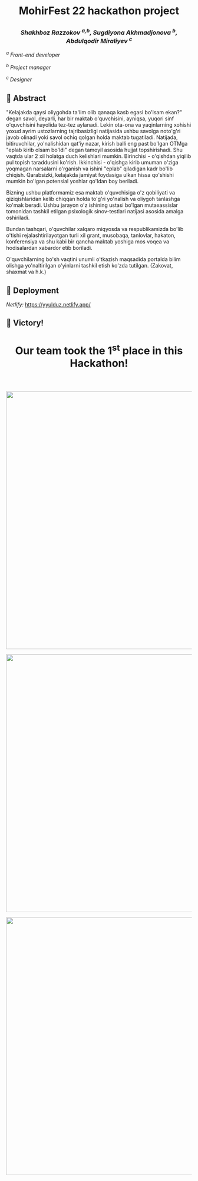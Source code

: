 # <p align="center"> MohirFest 22 hackathon project</p>
### <p align="center"><em> Shakhboz Razzokov <sup>a,</sup><sup>b</sup>, Sugdiyona Akhmadjonova <sup>b</sup>, Abdulqodir Miraliyev <sup>c</sup></em></p>

<p><em><sup>a</sup> Front-end developer</em></p>
<p><em><sup>b</sup> Project manager </em></p>
<p><em><sup>c</sup> Designer </em></p>

## 📌  Abstract
<p>"Kelajakda qaysi oliygohda ta'lim olib qanaqa kasb egasi bo'lsam ekan?" degan savol, deyarli, har bir maktab o'quvchisini, ayniqsa, yuqori sinf o'quvchisini hayolida tez-tez aylanadi. Lekin ota-ona va yaqinlarning xohishi yoxud ayrim ustozlarning tajribasizligi natijasida ushbu savolga noto'g'ri javob olinadi yoki savol ochiq qolgan holda maktab tugatiladi. Natijada, bitiruvchilar, yo'nalishidan qat'iy nazar, kirish balli eng past bo'lgan OTMga "eplab kirib olsam bo'ldi" degan tamoyil asosida hujjat topshirishadi. Shu vaqtda ular 2 xil holatga duch kelishlari mumkin. Birinchisi - o'qishdan yiqilib pul topish taraddusini ko'rish. Ikkinchisi - o'qishga kirib umuman o'ziga yoqmagan narsalarni o'rganish va ishini "eplab" qiladigan kadr bo'lib chiqish. Qarabsizki, kelajakda jamiyat foydasiga ulkan hissa qo'shishi mumkin bo'lgan potensial yoshlar qo'ldan boy beriladi. </p>
<p>Bizning ushbu platformamiz esa maktab o'quvchisiga o'z qobiliyati va qiziqishlaridan kelib chiqqan holda to'g'ri yo'nalish va oliygoh tanlashga ko'mak beradi. Ushbu jarayon o'z ishining ustasi bo'lgan mutaxassislar tomonidan tashkil etilgan psixologik sinov-testlari natijasi asosida amalga oshiriladi. </p>
<p>Bundan tashqari, o'quvchilar xalqaro miqyosda va respublikamizda bo'lib o'tishi rejalashtirilayotgan turli xil grant, musobaqa, tanlovlar, hakaton, konferensiya va shu kabi bir qancha maktab yoshiga mos voqea va hodisalardan xabardor etib boriladi.</p>
<p>O'quvchilarning bo'sh vaqtini unumli o'tkazish maqsadida portalda bilim olishga yo'naltirilgan o'yinlarni tashkil etish ko'zda tutilgan. (Zakovat, shaxmat va h.k.)</p>

## 📌 Deployment
<em>Netlify: </em> https://yyulduz.netlify.app/

## 📌 Victory!
# <p align="center">Our team took the 1<sup>st</sup> place in this Hackathon!</p>
<br>
<p align="center"><img src="https://user-images.githubusercontent.com/69413364/212644895-dedd0e67-c2e1-4356-8622-39a3e6dedf73.png" width="700" /> </p>
<p align="center"><img src="https://user-images.githubusercontent.com/69413364/212644978-2584184f-7fef-4d27-80f3-1976c2c189af.png" width="700" /> </p>
<p align="center"><img src="https://user-images.githubusercontent.com/69413364/212645097-01665924-c90b-4796-8483-09050d7e3cfa.png" width="700" /> </p>


